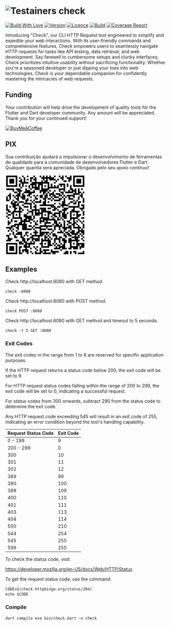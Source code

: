 <h1>
<img src="https://testainers.com/assets/assets/images/testainers-80.png" alt="Testainers" title="Testainers">
check
</h1>

[![Build With Love](https://img.shields.io/badge/%20built%20with-%20%E2%9D%A4-ff69b4.svg)](https://github.com/testainers/check/stargazers)
[![Version](https://img.shields.io/badge/dynamic/json?url=https%3A%2F%2Fapi.github.com%2Frepos%2Ftestainers%2Fcheck%2Freleases%2Flatest&query=name&label=version&color=orange)](https://github.com/testainers/check/releases/latest)
[![Licence](https://img.shields.io/github/license/testainers/check?color=blue)](https://github.com/testainers/check/blob/main/LICENSE)
[![Build](https://img.shields.io/github/actions/workflow/status/testainers/check/main.yml?branch=main)](https://github.com/testainers/check/releases/latest)
[![Coverage Report](https://img.shields.io/badge/coverage-report-C08EA1)](https://testainers.github.io/check/coverage/)

Introducing "Check", our CLI HTTP Request tool engineered to simplify and
expedite your web interactions. With its user-friendly commands and
comprehensive features, Check empowers users to seamlessly navigate HTTP
requests for tasks like API testing, data retrieval, and web development. Say
farewell to cumbersome setups and clunky interfaces; Check prioritizes intuitive
usability without sacrificing functionality. Whether you're a seasoned developer
or just dipping your toes into web technologies, Check is your dependable
companion for confidently mastering the intricacies of web requests.

## Funding

Your contribution will help drive the development of quality tools for the
Flutter and Dart developer community. Any amount will be appreciated.
Thank you for your continued support!

[![BuyMeACoffee](https://www.buymeacoffee.com/assets/img/guidelines/download-assets-sm-2.svg)](https://www.buymeacoffee.com/edufolly)

## PIX

Sua contribuição ajudará a impulsionar o desenvolvimento de ferramentas de
qualidade para a comunidade de desenvolvedores Flutter e Dart. Qualquer quantia
será apreciada.
Obrigado pelo seu apoio contínuo!

[![PIX](helpers/pix.png)](https://nubank.com.br/pagar/2bt2q/RBr4Szfuwr)

## Examples

Check http://localhost:8080 with GET method.

```shell
check :8080
```

Check http://localhost:8080 with POST method.

```shell
check POST :8080
```

Check http://localhost:8080 with GET method and timeout to 5 seconds.

```shell
check -t 5 GET :8080
```

### Exit Codes

The exit codes in the range from 1 to 8 are reserved for specific application
purposes.

If the HTTP request returns a status code below 200, the exit code will be set
to 9.

For HTTP request status codes falling within the range of 200 to 299, the exit
code will be set to 0, indicating a successful request.

For status codes from 300 onwards, subtract 290 from the status code to
determine the exit code.

Any HTTP request code exceeding 545 will result in an exit code of 255,
indicating an error condition beyond the tool's handling capability.

| Request Status Code | Exit Code |
|---------------------|-----------|
| 0 - 199             | 9         |
| 200 - 299           | 0         |
| 300                 | 10        |
| 301                 | 11        |
| 302                 | 12        |
| 389                 | 99        |
| 390                 | 100       |
| 399                 | 109       |
| 400                 | 110       |
| 401                 | 111       |
| 403                 | 113       |
| 404                 | 114       |
| 500                 | 210       |
| 544                 | 254       |
| 545                 | 255       |
| 599                 | 255       |

To check the status code, visit:

https://developer.mozilla.org/en-US/docs/Web/HTTP/Status

To get the request status code, use the command:

```shell
CODE=$(check httpbingo.org/status/204)
echo $CODE
```

### Compile

```shell
dart compile exe bin/check.dart -o check
```
